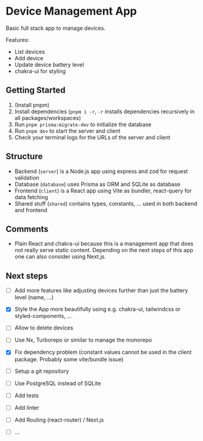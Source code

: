 # Device Management App

Basic full stack app to manage devices.

Features:

-   List devices
-   Add device
-   Update device battery level
-   chakra-ui for styling

## Getting Started

1. (Install pnpm)
2. Install dependencies (`pnpm i -r`, `-r` installs dependencies recursively in all packages/workspaces)
3. Run `pnpm prisma:migrate-dev` to initialize the database
4. Run `pnpm dev` to start the server and client
5. Check your terminal logs for the URLs of the server and client

## Structure

-   Backend (`server`) is a Node.js app using express and zod for request validation
-   Database (`database`) uses Prisma as ORM and SQLite as database
-   Frontend (`client`) is a React app using Vite as bundler, react-query for data fetching
-   Shared stuff (`shared`) contains types, constants, ... used in both backend and frontend

## Comments

-   Plain React and chakra-ui because this is a management app that does not really serve static content. Depending on the next steps of this app one can also consider using Next.js.

## Next steps

- [ ] Add more features like adjusting devices further than just the battery level (name, ...)
- [x] Style the App more beautifully using e.g. chakra-ui, tailwindcss or styled-components, ...
- [ ] Allow to delete devices
- [ ] Use Nx, Turborepo or similar to manage the monorepo
- [x] Fix dependency problem (constant values cannot be used in the client package. Probably some vite/bundle issue)
- [ ] Setup a git repository
- [ ] Use PostgreSQL instead of SQLite
- [ ] Add tests
- [ ] Add linter
- [ ] Add Routing (react-router) / Next.js
- [ ] ...

